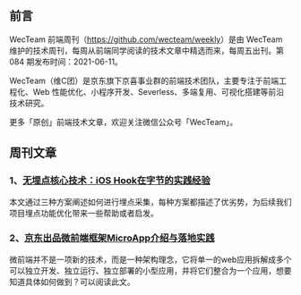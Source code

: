 ## 前言

WecTeam 前端周刊（<https://github.com/wecteam/weekly>）是由 WecTeam 维护的技术周刊，每周从前端同学阅读的技术文章中精选而来，每周五出刊。第 084 期发布时间：2021-06-11。

WecTeam（维C团）是京东旗下京喜事业群的前端技术团队，主要专注于前端工程化、Web 性能优化、小程序开发、Severless、多端复用、可视化搭建等前沿技术研究。

更多「原创」前端技术文章，欢迎关注微信公众号「WecTeam」。


## 周刊文章

### 1、[无埋点核心技术：iOS Hook在字节的实践经验](https://mp.weixin.qq.com/s/8nq6q1p5-RJPiDTEJquyNQ)

本文通过三种方案阐述如何进行埋点采集，每种方案都描述了优劣势，为后续我们项目埋点功能优化带来一些帮助或者启发。

### 2、[京东出品微前端框架MicroApp介绍与落地实践](https://mp.weixin.qq.com/s/6A6TqQpWgN1_KoxUMx3FFw)

微前端并不是一项新的技术，而是一种架构理念，它将单一的web应用拆解成多个可以独立开发、独立运行、独立部署的小型应用，并将它们整合为一个应用，想要知道具体如何做到？可以阅读此文。
